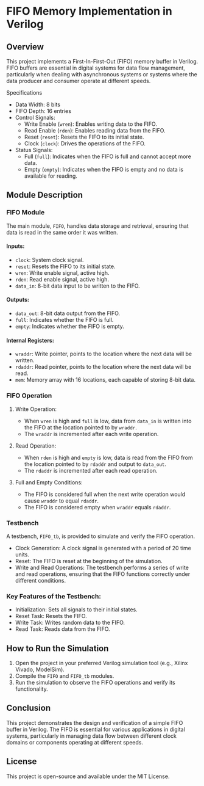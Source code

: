 

# FIFO Memory Implementation in Verilog

## Overview

This project implements a First-In-First-Out (FIFO) memory buffer in Verilog. FIFO buffers are essential in digital systems for data flow management, particularly when dealing with asynchronous systems or systems where the data producer and consumer operate at different speeds.

Specifications

- Data Width: 8 bits
- FIFO Depth: 16 entries
- Control Signals:
  - Write Enable (`wren`): Enables writing data to the FIFO.
  - Read Enable (`rden`): Enables reading data from the FIFO.
  - Reset (`reset`): Resets the FIFO to its initial state.
  - Clock (`clock`): Drives the operations of the FIFO.
- Status Signals:
  - Full (`full`): Indicates when the FIFO is full and cannot accept more data.
  - Empty (`empty`): Indicates when the FIFO is empty and no data is available for reading.

## Module Description

### FIFO Module

The main module, `FIFO`, handles data storage and retrieval, ensuring that data is read in the same order it was written.

#### Inputs:
- `clock`: System clock signal.
- `reset`: Resets the FIFO to its initial state.
- `wren`: Write enable signal, active high.
- `rden`: Read enable signal, active high.
- `data_in`: 8-bit data input to be written to the FIFO.

#### Outputs:
- `data_out`: 8-bit data output from the FIFO.
- `full`: Indicates whether the FIFO is full.
- `empty`: Indicates whether the FIFO is empty.

#### Internal Registers:
- `wraddr`: Write pointer, points to the location where the next data will be written.
- `rdaddr`: Read pointer, points to the location where the next data will be read.
- `mem`: Memory array with 16 locations, each capable of storing 8-bit data.

### FIFO Operation

1. Write Operation:
   - When `wren` is high and `full` is low, data from `data_in` is written into the FIFO at the location pointed to by `wraddr`.
   - The `wraddr` is incremented after each write operation.

2. Read Operation:
   - When `rden` is high and `empty` is low, data is read from the FIFO from the location pointed to by `rdaddr` and output to `data_out`.
   - The `rdaddr` is incremented after each read operation.

3. Full and Empty Conditions:
   - The FIFO is considered full when the next write operation would cause `wraddr` to equal `rdaddr`.
   - The FIFO is considered empty when `wraddr` equals `rdaddr`.

### Testbench

A testbench, `FIFO_tb`, is provided to simulate and verify the FIFO operation.

- Clock Generation: A clock signal is generated with a period of 20 time units.
- Reset: The FIFO is reset at the beginning of the simulation.
- Write and Read Operations: The testbench performs a series of write and read operations, ensuring that the FIFO functions correctly under different conditions.

### Key Features of the Testbench:
- Initialization: Sets all signals to their initial states.
- Reset Task: Resets the FIFO.
- Write Task: Writes random data to the FIFO.
- Read Task: Reads data from the FIFO.

## How to Run the Simulation

1. Open the project in your preferred Verilog simulation tool (e.g., Xilinx Vivado, ModelSim).
2. Compile the `FIFO` and `FIFO_tb` modules.
3. Run the simulation to observe the FIFO operations and verify its functionality.

## Conclusion

This project demonstrates the design and verification of a simple FIFO buffer in Verilog. The FIFO is essential for various applications in digital systems, particularly in managing data flow between different clock domains or components operating at different speeds.

## License

This project is open-source and available under the MIT License.

